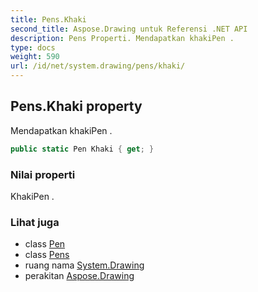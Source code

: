 ```yaml
---
title: Pens.Khaki
second_title: Aspose.Drawing untuk Referensi .NET API
description: Pens Properti. Mendapatkan khakiPen .
type: docs
weight: 590
url: /id/net/system.drawing/pens/khaki/
---
```

## Pens.Khaki property

Mendapatkan khakiPen .

```csharp
public static Pen Khaki { get; }
```

### Nilai properti

KhakiPen .

### Lihat juga

* class [Pen](../../pen/)
* class [Pens](../)
* ruang nama [System.Drawing](../../pens/)
* perakitan [Aspose.Drawing](../../../)


